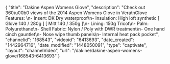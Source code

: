 {
    "title": "Dakine Aspen Womens Glove",
    "description": "Check out 360\u00b0 views of the 2014 Aspen Womens Glove in Vera\nGlove Features: \n- Insert: DK Dry waterproof\n- Insulation: High loft synthetic [ Glove 140 \/ 280g ] [ Mitt 140 \/ 350g ]\n- Lining: 150g Tricot\n- Palm: Polyurethane\n- Shell Fabric: Nylon \/ Poly with DWR treatment\n- One hand cinch gauntlet\n- Nose wipe thumb panels\n- Internal heat pack pocket",
    "channelid": "168543",
    "videoid": "6413693",
    "date_created": "1442964716",
    "date_modified": "1448050091",
    "type": "captivate",
    "layout": "channelVideo",
    "url": "\/dakine\/dakine-aspen-womens-glove\/168543-6413693"
}